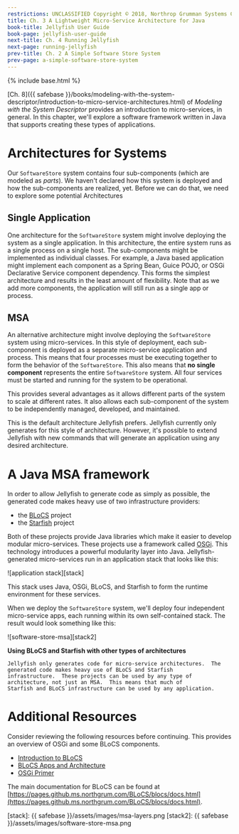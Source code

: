 ```yaml
---
restrictions: UNCLASSIFIED Copyright © 2018, Northrop Grumman Systems Corporation
title: Ch. 3 A Lightweight Micro-Service Architecture for Java
book-title: Jellyfish User Guide
book-page: jellyfish-user-guide
next-title: Ch. 4 Running Jellyfish
next-page: running-jellyfish
prev-title: Ch. 2 A Simple Software Store System
prev-page: a-simple-software-store-system
---
```

{% include base.html %}

[Ch. 8]({{ safebase }}/books/modeling-with-the-system-descriptor/introduction-to-micro-service-architectures.html) of
_Modeling with the System Descriptor_ provides an introduction to micro-services, in general.  In this chapter, we'll
explore a software framework written in Java that supports creating these types of applications.

# Architectures for Systems
Our `SoftwareStore` system contains four sub-components (which are modeled as _parts_).  We haven't declared how this
system is deployed and how the sub-components are realized, yet.  Before we can do that, we need to explore some
potential Architectures

## Single Application
One architecture for the `SoftwareStore` system might involve deploying the system as a single application.  In this
architecture, the entire system runs as a single process on a single host.  The sub-components might be implemented as
individual classes.  For example, a Java based application might implement each component as a Spring Bean, Guice POJO,
or OSGi Declarative Service component dependency.  This forms the simplest architecture and results in the least amount
of flexibility.  Note that as we add more components, the application will still run as a single app or process.

## MSA
An alternative architecture might involve deploying the `SoftwareStore` system using micro-services.  In this style of
deployment, each sub-component is deployed as a separate micro-service application and process.  This means that four processes must
be executing together to form the behavior of the `SoftwareStore`.  This also means that **no single component**
represents the entire `SoftwareStore` system.  All four services must be started and running for the system to be
operational.

This provides several advantages as it allows different parts of the system to scale at different rates.  It also allows
each sub-component of the system to be independently managed, developed, and maintained.

This is the default architecture Jellyfish prefers.  Jellyfish currently only generates for this style of architecture.
However, it's possible to extend Jellyfish with new commands that will generate an application using any desired
architecture.

# A Java MSA framework
In order to allow Jellyfish to generate code as simply as possible, the generated code makes heavy use of two
infrastructure providers:
* the [BLoCS](https://github.ms.northgrum.com/BLoCS/blocs) project
* the [Starfish](https://github.ms.northgrum.com/CEACIDE/starfish) project

Both of these projects provide Java libraries which make it easier to develop modular micro-services.  These projects
use a framework called [OSGi](https://www.osgi.org/).  This technology introduces a powerful modularity layer into
Java.  Jellyfish-generated micro-services run in an application stack that looks like this:

![application stack][stack]

This stack uses Java, OSGi, BLoCS, and Starfish to form the runtime environment for these services.

When we deploy the `SoftwareStore` system, we'll deploy four independent micro-service apps, each running within its
own self-contained stack.  The result would look something like this:

![software-store-msa][stack2]

**Using BLoCS and Starfish with other types of architectures**
```note-info
Jellyfish only generates code for micro-service architectures.  The generated code makes heavy use of BLoCS and Starfish
infrastructure.  These projects can be used by any type of architecture, not just an MSA.  This means that much of
Starfish and BLoCS infrastructure can be used by any application.
```

# Additional Resources
Consider reviewing the following resources before continuing.  This provides an overview of OSGi and some BLoCS
components.

* [Introduction to BLoCS](https://pages.github.ms.northgrum.com/BLoCS/blocs/wikis/introduction.html)
* [BLoCS Apps and Architecture](https://pages.github.ms.northgrum.com/BLoCS/blocs/wikis/blocs-apps-and-arch.html)
* [OSGi Primer](https://pages.github.ms.northgrum.com/BLoCS/blocs/wikis/osgi-primer.html)

The main documentation for BLoCS can be found at
[https://pages.github.ms.northgrum.com/BLoCS/blocs/docs.html](https://pages.github.ms.northgrum.com/BLoCS/blocs/docs.html).

[stack]: {{ safebase }}/assets/images/msa-layers.png
[stack2]: {{ safebase }}/assets/images/software-store-msa.png
